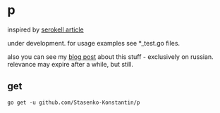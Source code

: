 # p

inspired by [serokell article](https://serokell.io/blog/parser-combinators-in-haskell)

under development. for usage examples see *_test.go files.

also you can see my [blog post](https://stasenko-konstantin.github.io/my-blog/02-go-adt-enums/) about this stuff - exclusively on russian. relevance may expire after a while, but still.

## get

    go get -u github.com/Stasenko-Konstantin/p
